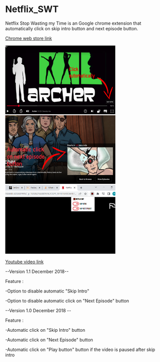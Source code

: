 # Netflix_SWT
Netflix Stop Wasting my Time is an Google chrome extension that automatically click on skip intro button and next episode button.

[Chrome web store link](https://chrome.google.com/webstore/detail/netflix-stop-wasting-my-t/epaccbhgkffaibcbodpbhlponnffgljh)

<img src="https://github.com/nathtest/Netflix_SWT/blob/master/image%20desc/NSWT-1.png" width="350">

<img src="https://github.com/nathtest/Netflix_SWT/blob/master/image%20desc/NSWT-2.png" width="350">

<img src="https://github.com/nathtest/Netflix_SWT/blob/master/image%20desc/popup.png" width="350">

[Youtube video link](https://www.youtube.com/watch?v=k7VON-VY05E)

--Version 1.1 December 2018--

Feature :

-Option to disable automatic "Skip Intro"

-Option to disable automatic click on "Next Episode" button

--Version 1.0 December 2018 -- 

Feature :

-Automatic click on "Skip Intro" button

-Automatic click on "Next Episode" button

-Automatic click on "Play button" button if the video is paused after skip intro
